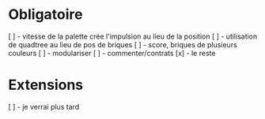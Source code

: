 # Obligatoire

[ ] - vitesse de la palette crée l'impulsion au lieu de la position
[ ] - utilisation de quadtree au lieu de pos de briques
[ ] - score, briques de plusieurs couleurs
[ ] - modulariser
[ ] - commenter/contrats
[x] - le reste

# Extensions

[ ] - je verrai plus tard